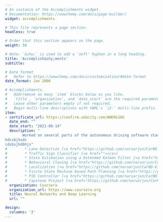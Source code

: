 ```yaml
---
# An instance of the Accomplishments widget.
# Documentation: https://wowchemy.com/docs/page-builder/
widget: accomplishments

# This file represents a page section.
headless: true

# Order that this section appears on the page.
weight: 50

# Note: `&shy;` is used to add a 'soft' hyphen in a long heading.
title: 'Accomplish&shy;ments'
subtitle:

# Date format
#   Refer to https://wowchemy.com/docs/customization/#date-format
date_format: Jan 2006

# Accomplishments.
#   Add/remove as many `item` blocks below as you like.
#   `title`, `organization`, and `date_start` are the required parameters.
#   Leave other parameters empty if not required.
#   Begin multi-line descriptions with YAML's `|2-` multi-line prefix.
item:
- certificate_url: https://confirm.udacity.com/WHD9LG6G
  date_end: ""
  date_start: "2021-06-14"
  description: " 
        Worked on several parts of the autonomous driving software stack. The projects along with their github links are listed below. For detailed information on the projects, please refer to the repositories.
hdcsbjhsdc
cdsbsjhdbhjs"
#        * Lane Detection [<a href="https://github.com/naruarjun/CarND-Advanced-Lane-Lines">github</a>]
#        * Traffic Sign Classifier [<a href=""></a>]
#        * State Estimation using a Extended Kalman Filter [<a href="https://github.com/naruarjun/CarND-Extended-Kalman-Filter-Project">github</a>]
#        * Behavioral Cloning [<a href="https://github.com/naruarjun/CarND-Behavioral-Cloning-P3">github</a>]
#        * Localization [<a href="https://github.com/naruarjun/CarND-Kidnapped-Vehicle-Project">github</a>]
#        * Finite State Machine based Path Planning [<a href="https://github.com/naruarjun/CarND-Path-Planning-Project">github</a>]
#        * PID Controller [<a href="https://github.com/naruarjun/CarND-PID-Control-Project">github</a>]
#        * Capstone Project [<a href="https://github.com/naruarjun/CarND-Capstone">github</a>]"
  organization: Coursera
  organization_url: https://www.coursera.org
  title: Neural Networks and Deep Learning
  url: ""

design:
  columns: '2' 
---
```

